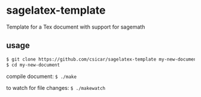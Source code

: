 sagelatex-template
==================

Template for a Tex document with support for sagemath

usage
-----

```bash
$ git clone https://github.com/csicar/sagelatex-template my-new-document
$ cd my-new-document
```

compile document:
`$ ./make`

to watch for file changes:
`$ ./makewatch`

